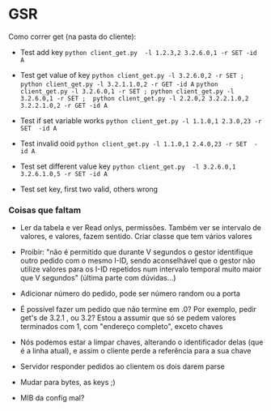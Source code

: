 # GSR

Como correr get (na pasta do cliente):
- Test add key
`python client_get.py  -l 1.2.3,2 3.2.6.0,1 -r SET -id A`

- Test get value of key
`python client_get.py -l 3.2.6.0,2 -r SET ; python client_get.py -l 3.2.1.1.0,2 -r GET -id A`
`python client_get.py -l 3.2.6.0,1 -r SET ; python client_get.py -l 3.2.6.0,1 -r SET ;  python client_get.py -l 2.2.0,2 3.2.2.1.0,2 3.2.2.1.0,2 -r GET -id A`

- Test if set variable works
`python client_get.py -l 1.1.0,1 2.3.0,23 -r SET  -id A`
- Test invalid ooid
`python client_get.py -l 1.1.0,1 2.4.0,23 -r SET  -id A`

- Test set different value key
`python client_get.py  -l 3.2.6.0,1 3.2.6.1.0,5 -r SET -id A`

- Test set key, first two valid, others wrong
### Coisas que faltam

- Ler da tabela e ver Read onlys, permissões. Também ver se intervalo de valores, e valores, fazem sentido. Criar classe que tem vários valores
- Proibir: "não é permitido que durante V segundos o gestor identifique outro pedido com o mesmo I-ID, sendo aconselhável que o gestor não utilize valores para os I-ID repetidos num intervalo temporal muito maior que V segundos" (última parte com dúvidas...)
- Adicionar número do pedido, pode ser número random ou a porta

- É possível fazer um pedido que não termine em .0? Por exemplo, pedir get's de 3.2.1 , ou 3.2?    Estou a assumir que só se pedem valores terminados com 1, com "endereço completo", exceto chaves
- Nós podemos estar a limpar chaves, alterando o identificador delas (que é a linha atual), e assim o cliente perde a referência para a sua chave

- Servidor responder pedidos ao clientem os dois darem parse

- Mudar para bytes, as keys ;)
- MIB da config mal?